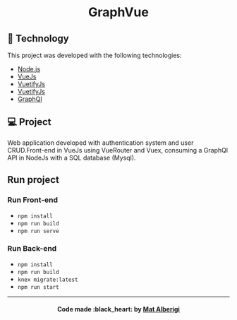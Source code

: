 <h1 align="center">
  GraphVue
</h1>

## :rocket: Technology

This project was developed with the following technologies:

- [Node.js](https://nodejs.org/en/)
- [VueJs](https://vuejs.org)
- [VuetifyJs](https://vuetifyjs.com/en/)
- [VuetifyJs](https://vuetifyjs.com/en/)
- [GraphQl](https://graphql.org/)

## 💻 Project


Web application developed with authentication system and user CRUD.Front-end in VueJs using VueRouter and Vuex, consuming a GraphQl API in NodeJs with a SQL database (Mysql).

## Run project

### Run Front-end

  - `npm install`
  - `npm run build`
  - `npm run serve`
  
### Run Back-end

- `npm install`
- `npm run build`
- `knex migrate:latest`
- `npm run start`

---

<h4 align="center">
  Code made :black_heart: by <a href="https://www.linkedin.com/in/mateus-alberigi-252294218/" target="_blank">Mat Alberigi</a>
</h4>
